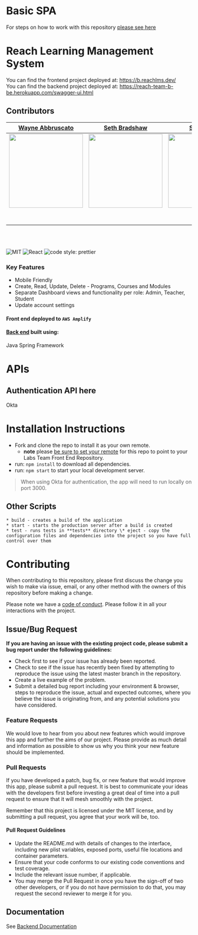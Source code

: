 # Basic SPA

For steps on how to work with this repository [please see here](https://docs.labs.lambdaschool.com/labs-spa-starter/)

# Reach Learning Management System

You can find the frontend project deployed at: https://b.reachlms.dev/ <br>
You can find the backend project deployed at: https://reach-team-b-be.herokuapp.com/swagger-ui.html

## Contributors
|                                          [Wayne Abbruscato](https://github.com/Callisto1981)                                                            |                                                       [Seth Bradshaw](https://github.com/seth-bradshaw)                                                    |                                                      [Sara Cearc](https://github.com/cearc-sara)                                                       |                                                       [Christopher Girvin](https://github.com/)                                               |                                                      [Matias Iturbide](https://github.com/JDMTias)                                                 |                                                      [Chaz Kiker](https://github.com/chazkiker2/)                                                     |                                         [Brendan Lai-Tong](https://github.com/kai-blt/)                                                             |                                         [Shane Slone](https://github.com/shaneslone)                                                                   |                            
| :-----------------------------------------------------------------------------------------------------------------------------------------------------: | :--------------------------------------------------------------------------------------------------------------------------------------------------------: | :----------------------------------------------------------------------------------------------------------------------------------------------------: | :-------------------------------------------------------------------------------------------------------------------------------------------: | :------------------------------------------------------------------------------------------------------------------------------------------------: | :---------------------------------------------------------------------------------------------------------------------------------------------------: | :-------------------------------------------------------------------------------------------------------------------------------------------------: |:-----------------------------------------------------------------------------------------------------------------------------------------------------: |
| [<img src="https://www.dalesjewelers.com/wp-content/uploads/2018/10/placeholder-silhouette-male.png" width = "200" />](https://github.com/Callisto1981) | [<img src="https://www.dalesjewelers.com/wp-content/uploads/2018/10/placeholder-silhouette-male.png" width = "200" />](https://github.com/seth-bradshaw)   |[<img src="https://www.dalesjewelers.com/wp-content/uploads/2018/10/placeholder-silhouette-female.png" width = "200" />](https://github.com/cearc-sara) | [<img src="https://www.dalesjewelers.com/wp-content/uploads/2018/10/placeholder-silhouette-male.png" width = "200" />](https://github.com/)   | [<img src="https://www.dalesjewelers.com/wp-content/uploads/2018/10/placeholder-silhouette-male.png" width = "200" />](https://github.com/JDMTias) | [<img src="https://www.dalesjewelers.com/wp-content/uploads/2018/10/placeholder-silhouette-male.png" width = "200" />](https://github.com/chazkiker2) | [<img src="https://www.dalesjewelers.com/wp-content/uploads/2018/10/placeholder-silhouette-male.png" width = "200" />](https://github.com/kai-blt/) |  [<img src="https://www.dalesjewelers.com/wp-content/uploads/2018/10/placeholder-silhouette-male.png" width = "200" />](https://github.com/shaneslone) |
|                                [<img src="https://github.com/favicon.ico" width="15"> ](https://github.com/Callisto1981)                                |                            [<img src="https://github.com/favicon.ico" width="15"> ](https://github.com/seth-bradshaw)                                      |                          [<img src="https://github.com/favicon.ico" width="15"> ](https://github.com/cearc-sara)                                       |                          [<img src="https://github.com/favicon.ico" width="15"> ](https://github.com/NandoTheessen)                           |                           [<img src="https://github.com/favicon.ico" width="15"> ](https://github.com/JDMTias)                                     |                           [<img src="https://github.com/favicon.ico" width="15"> ](https://github.com/chazkiker2)                                     |                           [<img src="https://github.com/favicon.ico" width="15"> ](https://github.com/kai-blt/)                                     |                           [<img src="https://github.com/favicon.ico" width="15"> ](https://github.com/shaneslone)                                      |
|     [ <img src="https://static.licdn.com/sc/h/al2o9zrvru7aqj8e1x2rzsrca" width="15"> ](https://www.linkedin.com/in/wayne-abbruscato-orr-767a2b90/)      |                 [ <img src="https://static.licdn.com/sc/h/al2o9zrvru7aqj8e1x2rzsrca" width="15"> ](https://www.linkedin.com/in/seth-bradshaw/)             |                [ <img src="https://static.licdn.com/sc/h/al2o9zrvru7aqj8e1x2rzsrca" width="15"> ](https://www.linkedin.com/in/sara-cearc/)             |      [ <img src="https://static.licdn.com/sc/h/al2o9zrvru7aqj8e1x2rzsrca" width="15"> ](https://www.linkedin.com/in/christopher-girvin/)      |                [ <img src="https://static.licdn.com/sc/h/al2o9zrvru7aqj8e1x2rzsrca" width="15"> ](https://www.linkedin.com/in/matias-iturbide/)    |                [ <img src="https://static.licdn.com/sc/h/al2o9zrvru7aqj8e1x2rzsrca" width="15"> ](https://www.linkedin.com/in/chaz-kiker/)            |                [ <img src="https://static.licdn.com/sc/h/al2o9zrvru7aqj8e1x2rzsrca" width="15"> ](https://www.linkedin.com/in/brendan-lai-tong/)    |                [ <img src="https://static.licdn.com/sc/h/al2o9zrvru7aqj8e1x2rzsrca" width="15"> ](https://www.linkedin.com/in/shane-slone/)            |

<br>
<br>


![MIT](https://img.shields.io/packagist/l/doctrine/orm.svg)
![React](https://img.shields.io/badge/react-v16.7.0--alpha.2-blue.svg)
![code style: prettier](https://img.shields.io/badge/code_style-prettier-ff69b4.svg?style=flat-square)



### Key Features

- Mobile Friendly
- Create, Read, Update, Delete - Programs, Courses and Modules
- Separate Dashboard views and functionality per role: Admin, Teacher, Student
- Update account settings

#### Front end deployed to `AWS Amplify`

#### [Back end](https://github.com/Lambda-School-Labs/reach-lms-be-b) built using:
Java Spring Framework

# APIs

## Authentication API here
Okta 

# Installation Instructions
- Fork and clone the repo to install it as your own remote.
  - **note** please [be sure to set your remote](https://help.github.jp/enterprise/2.11/user/articles/changing-a-remote-s-url/) for this repo to point to your Labs Team Front End Repository.
- run: `npm install` to download all dependencies.
- run: `npm start` to start your local development server.

> When using Okta for authentication, the app will need to run locally on port 3000.

## Other Scripts
    * build - creates a build of the application
    * start - starts the production server after a build is created
    * test - runs tests in **tests** directory \* eject - copy the configuration files and dependencies into the project so you have full control over them

# Contributing

When contributing to this repository, please first discuss the change you wish to make via issue, email, or any other method with the owners of this repository before making a change.

Please note we have a [code of conduct](./CODE_OF_CONDUCT.md). Please follow it in all your interactions with the project.

## Issue/Bug Request

**If you are having an issue with the existing project code, please submit a bug report under the following guidelines:**

- Check first to see if your issue has already been reported.
- Check to see if the issue has recently been fixed by attempting to reproduce the issue using the latest master branch in the repository.
- Create a live example of the problem.
- Submit a detailed bug report including your environment & browser, steps to reproduce the issue, actual and expected outcomes, where you believe the issue is originating from, and any potential solutions you have considered.

### Feature Requests

We would love to hear from you about new features which would improve this app and further the aims of our project. Please provide as much detail and information as possible to show us why you think your new feature should be implemented.

### Pull Requests

If you have developed a patch, bug fix, or new feature that would improve this app, please submit a pull request. It is best to communicate your ideas with the developers first before investing a great deal of time into a pull request to ensure that it will mesh smoothly with the project.

Remember that this project is licensed under the MIT license, and by submitting a pull request, you agree that your work will be, too.

#### Pull Request Guidelines

- Update the README.md with details of changes to the interface, including new plist variables, exposed ports, useful file locations and container parameters.
- Ensure that your code conforms to our existing code conventions and test coverage.
- Include the relevant issue number, if applicable.
- You may merge the Pull Request in once you have the sign-off of two other developers, or if you do not have permission to do that, you may request the second reviewer to merge it for you.

## Documentation

See [Backend Documentation](https://reach-team-b-be.herokuapp.com/swagger-ui.html)
